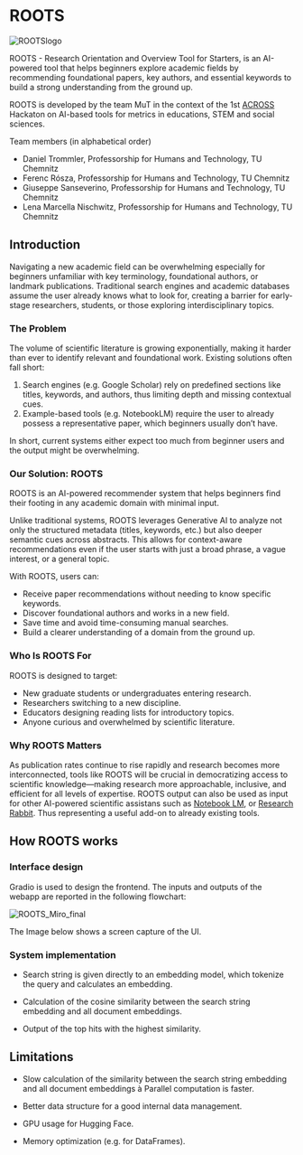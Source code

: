 # ROOTS

![ROOTSlogo](https://github.com/user-attachments/assets/48c7d6c4-9d07-4e30-911d-389fcdda253e)

ROOTS - Research Orientation and Overview Tool for Starters, is an AI-powered tool that helps beginners explore academic fields by recommending foundational papers, key authors, and essential keywords to build a strong understanding from the ground up.

ROOTS is developed by the team MuT in the context of the 1st [ACROSS](https://www.across-alliance.eu/) Hackaton on AI-based tools for metrics in educations, STEM and social sciences.

Team members (in alphabetical order)
- Daniel Trommler, Professorship for Humans and Technology, TU Chemnitz
- Ferenc Rósza, Professorship for Humans and Technology, TU Chemnitz
- Giuseppe Sanseverino, Professorship for Humans and Technology, TU Chemnitz
- Lena Marcella Nischwitz, Professorship for Humans and Technology, TU Chemnitz

## Introduction

Navigating a new academic field can be overwhelming especially for beginners unfamiliar with key terminology, foundational authors, or landmark publications. Traditional search engines and academic databases assume the user already knows what to look for, creating a barrier for early-stage researchers, students, or those exploring interdisciplinary topics.

### The Problem

The volume of scientific literature is growing exponentially, making it harder than ever to identify relevant and foundational work. Existing solutions often fall short:
1. Search engines (e.g. Google Scholar) rely on predefined sections like titles, keywords, and authors, thus limiting depth and missing contextual cues.
2. Example-based tools (e.g. NotebookLM) require the user to already possess a representative paper, which beginners usually don’t have.

In short, current systems either expect too much from beginner users and the output might be overwhelming.

### Our Solution: ROOTS

ROOTS is an AI-powered recommender system that helps beginners find their footing in any academic domain with minimal input.

Unlike traditional systems, ROOTS leverages Generative AI to analyze not only the structured metadata (titles, keywords, etc.) but also deeper semantic cues across abstracts. This allows for context-aware recommendations even if the user starts with just a broad phrase, a vague interest, or a general topic.

With ROOTS, users can:
- Receive paper recommendations without needing to know specific keywords.
- Discover foundational authors and works in a new field.
- Save time and avoid time-consuming manual searches.
- Build a clearer understanding of a domain from the ground up.

### Who Is ROOTS For

ROOTS is designed to target:
- New graduate students or undergraduates entering research.
- Researchers switching to a new discipline.
- Educators designing reading lists for introductory topics.
- Anyone curious and overwhelmed by scientific literature.

### Why ROOTS Matters

As publication rates continue to rise rapidly and research becomes more interconnected, tools like ROOTS will be crucial in democratizing access to scientific knowledge—making research more approachable, inclusive, and efficient for all levels of expertise.
ROOTS output can also be used as input for other AI-powered scientific assistans such as [Notebook LM](https://notebooklm.google/), or [Research Rabbit](https://www.researchrabbit.ai/). Thus representing a useful add-on to already existing tools. 

## How ROOTS works

### Interface design

Gradio is used to design the frontend. The inputs and outputs of the webapp are reported in the following flowchart:

![ROOTS_Miro_final](https://github.com/user-attachments/assets/aa6a3c72-f9eb-4951-ada1-c50ac35632a9)

The Image below shows a screen capture of the UI.

### System implementation

- Search string is given directly to an embedding model, which tokenize the query and calculates an embedding.

- Calculation of the cosine similarity between the search string embedding and all document embeddings.

- Output of the top hits with the highest similarity.

## Limitations

- Slow calculation of the similarity between the search string embedding and all document embeddings à Parallel computation is faster.

- Better data structure for a good internal data management.

- GPU usage for Hugging Face.

- Memory optimization (e.g. for DataFrames).



